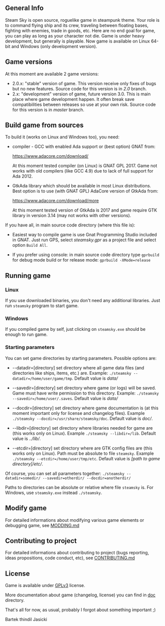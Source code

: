 ## General Info

Steam Sky is open source, roguelike game in steampunk theme. Your role is to 
command flying ship and its crew, traveling between floating bases, fighting 
with enemies, trade in goods, etc. Here are no end goal for game, you can play
as long as your character not die. Game is under heavy development, but 
generally is playable. Now game is available on Linux 64-bit and Windows (only
development version).

## Game versions
At this moment are available 2 game versions:
- 2.0.x: "stable" version of game. This version receive only fixes of bugs but
  no new features. Source code for this version is in *2.0* branch.
- 2.x: "development" version of game, future version 3.0. This is main place
  where game development happen. It often break save compatibilities between
  releases so use at your own risk. Source code for this version is in *master*
  branch.

## Build game from sources

To build it (works on Linux and Windows too), you need:

* compiler - GCC with enabled Ada support or (best option) GNAT from: 
  
  https://www.adacore.com/download/

  At this moment tested compiler (on Linux) is GNAT GPL 2017.
  Game not works with old compilers (like GCC 4.9) due to lack of full support
  for Ada 2012.

* GtkAda library which should be available in most Linux distributions. Best
  option is to use (with GNAT GPL) AdaCore version of GtkAda from:
  
  https://www.adacore.com/download/more

  At this moment tested version of GtkAda is 2017 and game require GTK library
  in version 3.14 (may not works with other versions).

If you have all, in main source code directory (where this file is):

* Easiest way to compile game is use Gnat Programming Studio included in GNAT. 
  Just run GPS, select *steamsky.gpr* as a project file and select option `Build
  All`.

* If you prefer using console: in main source code directory type `gprbuild` 
  for debug mode build or for release mode: `gprbuild -XMode=release`


## Running game

### Linux
If you use downloaded binaries, you don't need any additional libraries. Just
run `steamsky` program to start game.

### Windows
If you compiled game by self, just clicking on `steamsky.exe` should be enough 
to run game.

### Starting parameters
You can set game directories by starting parameters. Possible options are:

* --datadir=[directory] set directory where all game data files (and
  directories like ships, items, etc.) are. Example: `./steamsky
  --datadir=/home/user/game/tmp`. Default value is *data/*

* --savedir=[directory] set directory where game (or logs) will be saved. Game
  must have write permission to this directory. Example: `./steamsky
  --savedir=/home/user/.saves`. Default value is *data/*

* --docdir=[directory] set directory where game documentation is (at this
  moment important only for license and changelog files). Example `./steamsky
  --docdir=/usr/share/steamsky/doc`. Default value is *doc/*.

* --libdir=[directory] set directory where libraries needed for game are (this
  works only on Linux). Example `./steamsky --libdir=/lib`. Default value is 
  *../lib/*.

* --etcdir=[directory] set directory where are GTK config files are (this works
  only on Linux). Path must be absolute to file `steamsky`. Example `./steamsky
  --etcdir=/home/user/tmp/etc`. Default value is 
  *[path to game directory]/etc/*.

Of course, you can set all parameters together: `./steamsky --datadir=somedir/
--savedir=otherdir/ --docdir=anotherdir/`

Paths to directories can be absolute or relative where file `steamsky` is. For
Windows, use `steamsky.exe` instead `./steamsky`.

## Modify game
For detailed informations about modifying various game elements or debugging
game, see [MODDING.md](bin/doc/MODDING.md)

## Contributing to project
For detailed informations about contributing to project (bugs reporting, ideas
propositions, code conduct, etc), see [CONTRIBUTING.md](bin/doc/CONTRIBUTING.md)

## License
Game is available under [GPLv3](bin/doc/COPYING) license.

More documentation about game (changelog, license) you can find in
[doc](bin/doc) directory.

That's all for now, as usual, probably I forgot about something important ;)

Bartek thindil Jasicki

